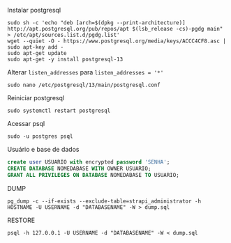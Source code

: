 Instalar postgresql
```
sudo sh -c 'echo "deb [arch=$(dpkg --print-architecture)] http://apt.postgresql.org/pub/repos/apt $(lsb_release -cs)-pgdg main" > /etc/apt/sources.list.d/pgdg.list' 
wget --quiet -O - https://www.postgresql.org/media/keys/ACCC4CF8.asc | sudo apt-key add -
sudo apt-get update
sudo apt-get -y install postgresql-13
```

Alterar `listen_addresses` para `listen_addresses = '*'`
```
sudo nano /etc/postgresql/13/main/postgresql.conf
```

Reiniciar postgresql
```
sudo systemctl restart postgresql
```

Acessar psql
```
sudo -u postgres psql
```

Usuário e base de dados
```sql
create user USUARIO with encrypted password 'SENHA';
CREATE DATABASE NOMEDABASE WITH OWNER USUARIO;
GRANT ALL PRIVILEGES ON DATABASE NOMEDABASE TO USUARIO;
```
DUMP
```
pg_dump -c --if-exists --exclude-table=strapi_administrator -h HOSTNAME -U USERNAME -d "DATABASENAME" -W > dump.sql
```

RESTORE
```
psql -h 127.0.0.1 -U USERNAME -d "DATABASENAME" -W < dump.sql
```
